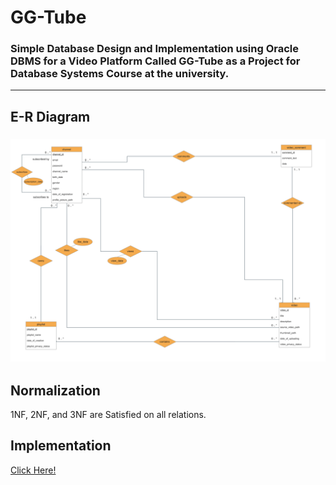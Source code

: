 <h1>GG-Tube</h1>
<h3> Simple Database Design and Implementation using Oracle DBMS for a Video Platform Called GG-Tube as a Project for Database Systems Course at the university.</h3>
<hr>
<h2>E-R Diagram<h3>
<img src="E-R Diagram.png" alt="E-R Diagram">
<h2>Normalization</h2>
<p>1NF, 2NF, and 3NF are Satisfied on all relations.</p>
<h2>Implementation</h2>
<a href="./DDL.sql">Click Here!</a>
